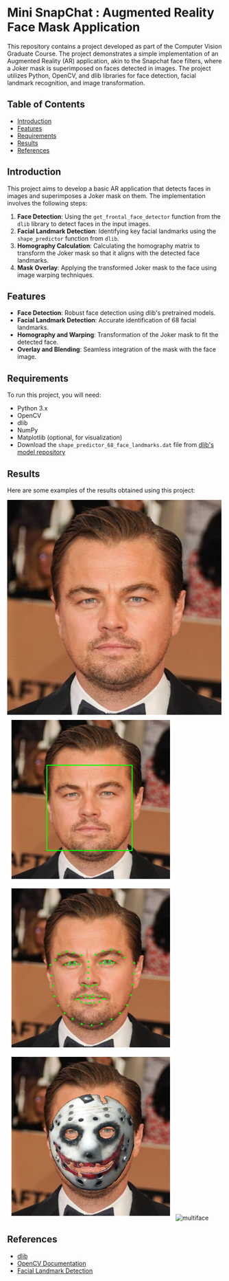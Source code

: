

# Mini SnapChat : Augmented Reality Face Mask Application

This repository contains a project developed as part of the Computer Vision Graduate Course. The project demonstrates a simple implementation of an Augmented Reality (AR) application, akin to the Snapchat face filters, where a Joker mask is superimposed on faces detected in images. The project utilizes Python, OpenCV, and dlib libraries for face detection, facial landmark recognition, and image transformation.

## Table of Contents

- [Introduction](#introduction)
- [Features](#features)
- [Requirements](#requirements)
- [Results](#results)
- [References](#references)

## Introduction

This project aims to develop a basic AR application that detects faces in images and superimposes a Joker mask on them. The implementation involves the following steps:

1. **Face Detection**: Using the `get_frontal_face_detector` function from the `dlib` library to detect faces in the input images.
2. **Facial Landmark Detection**: Identifying key facial landmarks using the `shape_predictor` function from `dlib`.
3. **Homography Calculation**: Calculating the homography matrix to transform the Joker mask so that it aligns with the detected face landmarks.
4. **Mask Overlay**: Applying the transformed Joker mask to the face using image warping techniques.

## Features

- **Face Detection**: Robust face detection using dlib's pretrained models.
- **Facial Landmark Detection**: Accurate identification of 68 facial landmarks.
- **Homography and Warping**: Transformation of the Joker mask to fit the detected face.
- **Overlay and Blending**: Seamless integration of the mask with the face image.

## Requirements

To run this project, you will need:

- Python 3.x
- OpenCV
- dlib
- NumPy
- Matplotlib (optional, for visualization)
- Download the `shape_predictor_68_face_landmarks.dat` file from [dlib's model repository](http://dlib.net/files/shape_predictor_68_face_landmarks.dat.bz2)

## Results

Here are some examples of the results obtained using this project:

 ![Original Image](1.png)
 ![Processed Image](celeb.png)
 ![lndmarks](celeblandmarks.png)
 ![final](celebmasked.png)
 ![multiface](maked.png)

## References

- [dlib](http://dlib.net/)
- [OpenCV Documentation](https://docs.opencv.org/)
- [Facial Landmark Detection](https://www.pyimagesearch.com/2018/04/02/facial-landmarks-dlib-opencv-python/)
